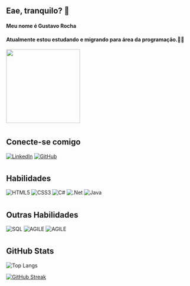 ## Eae, tranquilo? 👋
#### Meu nome é Gustavo Rocha
#### Atualmente estou estudando e migrando para área da programação.👨‍💻 

<p align="left">
  <img src="https://media.giphy.com/media/HoffxyN8ghVuw/giphy.gif" height="200" widht="200"> 
</p>

#

## Conecte-se comigo
[![LinkedIn](https://img.shields.io/badge/LinkedIn-000?style=for-the-badge&logo=linkedin&logoColor=0E76A8)](linkedin.com/in/gustavo-rocha-tec)
[![GitHub](https://img.shields.io/badge/GitHub-000?style=for-the-badge&logo=GitHub&logoColor=0E76A8)](https://github.com/Gustavo-GRB)
#

## Habilidades
![HTML5](https://img.shields.io/badge/HTML5-000?style=for-the-badge&logo=html5) 
![CSS3](https://img.shields.io/badge/CSS3-000?style=for-the-badge&logo=css3&logoColor=264CE4)
![C#](https://img.shields.io/badge/C%23-000?style=for-the-badge&logo=c-sharp&logoColor=823085)
![.Net](https://img.shields.io/badge/.NET-000?style=for-the-badge&logo=.net)
![Java](https://img.shields.io/badge/Java-000?style=for-the-badge&logo=java)
#
## Outras Habilidades
![SQL](https://img.shields.io/badge/SQL-000?style=for-the-badge&logo=sql) 
![AGILE](https://img.shields.io/badge/Scrum-4A90E2?style=for-the-badge&logo=sql) 
![AGILE](https://img.shields.io/badge/Kanban-F9A825?style=for-the-badge&logo=sql)   
#

## GitHub Stats

![Top Langs](https://github-readme-stats-git-masterrstaa-rickstaa.vercel.app/api/top-langs/?username=Gustavo-GRB&layout=compact&bg_color=000&border_color=4B0082&title_color=0000FFF&text_color=FFF)

[![GitHub Streak](https://streak-stats.demolab.com/?user=Gustavo-GRB&theme=windows-dark&background=000&border=4B0082&dates=FFF)](https://git.io/streak-stats)

#



